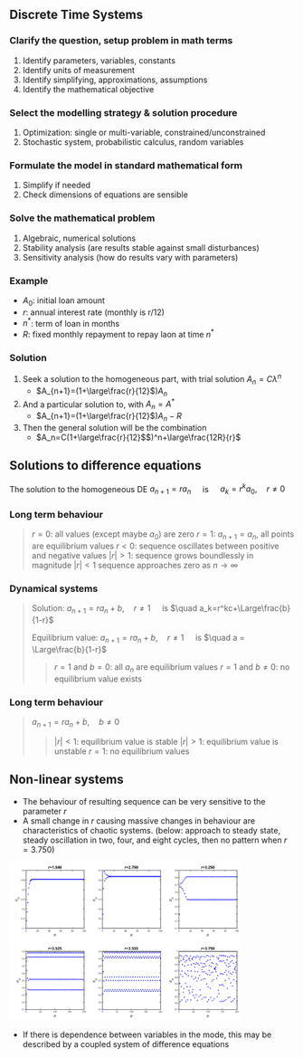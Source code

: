 Discrete Time Systems
---

### Clarify the question, setup problem in math terms

1. Identify parameters, variables, constants
2. Identify units of measurement
3. Identify simplifying, approximations, assumptions
4. Identify the mathematical objective



### Select the modelling strategy & solution procedure

1. Optimization: single or multi-variable, constrained/unconstrained
2. Stochastic system, probabilistic calculus, random variables



### Formulate the model in standard mathematical form

1. Simplify if needed
2. Check dimensions of equations are sensible



### Solve the mathematical problem

1. Algebraic, numerical solutions
2. Stability analysis (are results stable against small disturbances)
3. Sensitivity analysis (how do results vary with parameters)



### Example

* $A_0$: initial loan amount
* $r$: annual interest rate (monthly is r/12)
* $n^*$: term of loan in months
* $R$: fixed monthly repayment to repay laon at time $n^*$



### Solution

1. Seek a solution to the homogeneous part, with trial solution $A_n=C\lambda^n$
   * $A_{n+1}=(1+\large\frac{r}{12}$)$A_n$
2. And a particular solution to, with $A_n=A^*$
   * $A_{n+1}=(1+\large\frac{r}{12}$$)A_n-R$
3. Then the general solution will be the combination
   * $A_n=C(1+\large\frac{r}{12}$$)^n+\large\frac{12R}{r}$



## Solutions to difference equations

The solution to the homogeneous DE  $a_{n+1}=ra_n \quad$ is $\quad a_k=r^ka_0, \quad r \ne 0$



### Long term behaviour

> $r=0$: all values (except maybe $a_0$) are zero
> $r=1$: $a_{n+1}=a_n$, all points are equilibrium values
> $r<0$: sequence oscillates between positive and negative values
> $|r|>1$: sequence grows boundlessly in magnitude
> $|r|<1$ sequence approaches zero as $n \rightarrow \infty$



### Dynamical systems

> Solution: $a_{n+1}=ra_n+b, \quad r \ne 1 \quad$ is $\quad a_k=r^kc+\Large\frac{b}{1-r}$
>
> Equilibrium value: $a_{n+1}=ra_n+b, \quad r \ne 1 \quad$ is $\quad a = \Large\frac{b}{1-r}$
> > $r=1$ and $b=0$: all $a_n$ are equilibrium values
> > $r=1$ and $b\ne0$: no equilibrium value exists



### Long term behaviour

> $a_{n+1}=ra_n+b, \quad b\ne 0$
> > $|r|<1$: equilibrium value is stable
> > $|r|>1$: equilibrium value is unstable
> > $r=1$: no equilibrium values



## Non-linear systems

* The behaviour of resulting sequence can be very sensitive to the parameter $r$
* A small change in $r$ causing massive changes in behaviour are characteristics of chaotic systems. (below: approach to steady state, steady oscillation in two, four, and eight cycles, then no pattern when $r=3.750$)

<img src="img/topic04/non-linear-r-change.png" alt="image-20220712003254977" style="zoom: 40%;" />

* If there is dependence between variables in the mode, this may be described by a coupled system of difference equations
